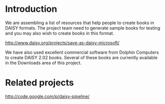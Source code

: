# Introduction #
We are assembling a list of resources that help people to create books in DAISY formats. The project team need to generate sample books for testing and you may also wish to create books in this format.

http://www.daisy.org/projects/save-as-daisy-microsoft/

We have also used excellent commercial software from Dolphin Computers to create DAISY 2.02 books. Several of these books are currently available in the Downloads area of this project.

# Related projects #
http://code.google.com/p/daisy-pipeline/